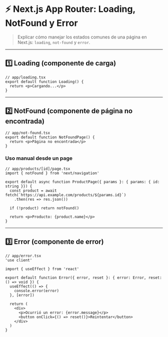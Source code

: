# ⚡ Next.js App Router: Loading, NotFound y Error

> Explicar cómo manejar los estados comunes de una página en Next.js: `loading`, `not-found` y `error`.

---

## 1️⃣ Loading (componente de carga)

```tsx
// app/loading.tsx
export default function Loading() {
  return <p>Cargando...</p>
}
```

---

## 2️⃣ NotFound (componente de página no encontrada)

```tsx
// app/not-found.tsx
export default function NotFoundPage() {
  return <p>Página no encontrada</p>
}
```

### Uso manual desde un page

```tsx
// app/products/[id]/page.tsx
import { notFound } from 'next/navigation'

export default async function ProductPage({ params }: { params: { id: string }}) {
  const product = await fetch(`https://api.example.com/products/${params.id}`)
    .then(res => res.json())

  if (!product) return notFound()

  return <p>Producto: {product.name}</p>
}
```

---

## 3️⃣ Error (componente de error)

```tsx
// app/error.tsx
'use client'

import { useEffect } from 'react'

export default function Error({ error, reset }: { error: Error, reset: () => void }) {
  useEffect(() => {
    console.error(error)
  }, [error])

  return (
    <div>
      <p>Ocurrió un error: {error.message}</p>
      <button onClick={() => reset()}>Reintentar</button>
    </div>
  )
}
```